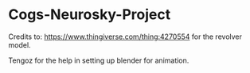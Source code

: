 # Cogs-Neurosky-Project

Credits to:
https://www.thingiverse.com/thing:4270554 for the revolver model.

Tengoz for the help in setting up blender for animation.
